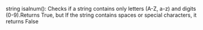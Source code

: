 string isalnum(): Checks if a string contains only letters (A-Z, a-z) and digits (0-9).Returns True, but If the string contains spaces or special characters, it returns False
